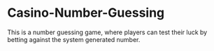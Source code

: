 # Casino-Number-Guessing
This is a number guessing game, where players can test their luck by betting against the system generated number.

